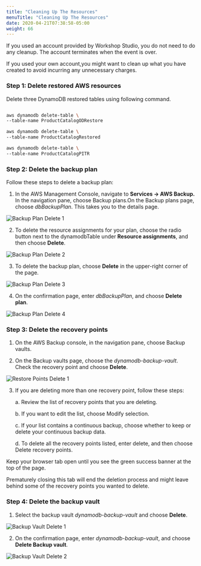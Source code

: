 ```yaml
---
title: "Cleaning Up The Resources"
menuTitle: "Cleaning Up The Resources"
date: 2020-04-21T07:38:58-05:00
weight: 66
---
```


If you used an account provided by Workshop Studio, you do not need to do any cleanup. The account terminates when the event is over.

If you used your own account,you might want to clean up what you have created to avoid incurring any unnecessary charges.


### Step 1: Delete restored AWS resources

Delete three DynamoDB restored tables using following command.

```bash

aws dynamodb delete-table \
--table-name ProductCatalogODRestore

aws dynamodb delete-table \
--table-name ProductCatalogRestored

aws dynamodb delete-table \
--table-name ProductCatalogPITR


```

### Step 2: Delete the backup plan

Follow these steps to delete a backup plan:



1. In the AWS Management Console, navigate to **Services -&gt; AWS Backup.**
In the navigation pane, choose Backup plans.On the Backup plans page, choose *dbBackupPlan*. This takes you to the details page.

![Backup Plan Delete 1](/images/hands-on-labs/backup/backup_plan_delete_1.png)

2. To delete the resource assignments for your plan, choose the radio button next to the dynamodbTable under **Resource assignments**, and then choose **Delete**.

![Backup Plan Delete 2](/images/hands-on-labs/backup/backup_plan_delete_2.png)

3. To delete the backup plan, choose **Delete** in the upper-right corner of the page.

![Backup Plan Delete 3](/images/hands-on-labs/backup/backup_plan_delete_3.png)

4. On the confirmation page, enter *dbBackupPlan*, and choose **Delete plan**.

![Backup Plan Delete 4](/images/hands-on-labs/backup/backup_plan_delete_4.png)

### Step 3: Delete the recovery points



1. On the AWS Backup console, in the navigation pane, choose Backup vaults.

2. On the Backup vaults page, choose the *dynamodb-backup-vault*. Check the recovery point and choose **Delete**.

![Restore Points Delete 1](/images/hands-on-labs/backup/restore_point_delete_1.png)

3. If you are deleting more than one recovery point, follow these steps:

	a. Review the list of recovery points that you are deleting.

    b. If you want to edit the list, choose Modify selection.

    c. If your list contains a continuous backup, choose whether to keep or delete your continuous backup data.

    d. To delete all the recovery points listed, enter delete, and then choose Delete recovery points.

Keep your browser tab open until you see the green success banner at the top of the page.

Prematurely closing this tab will end the deletion process and might leave behind some of the recovery points you wanted to delete.


### Step 4: Delete the backup vault
1. Select the backup vault *dynamodb-backup-vault* and choose **Delete**.

![Backup Vault Delete 1](/images/hands-on-labs/backup/backup_vault_delete_1.png)

2. On the confirmation page, enter *dynamodb-backup-vault*, and choose **Delete Backup vault**.

![Backup Vault Delete 2](/images/hands-on-labs/backup/backup_vault_delete_2.png)
